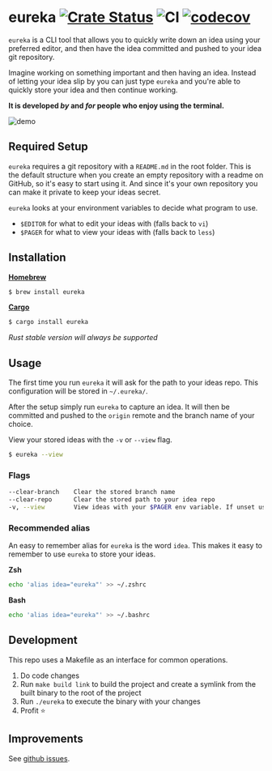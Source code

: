 # eureka [![Crate Status](https://img.shields.io/crates/v/eureka.svg)](https://crates.io/crates/eureka) ![CI](https://github.com/simeg/eureka/workflows/CI/badge.svg) [![codecov](https://codecov.io/gh/simeg/eureka/branch/master/graph/badge.svg)](https://codecov.io/gh/simeg/eureka)
`eureka` is a CLI tool that allows you to quickly write down an idea using your
preferred editor, and then have the idea committed and pushed to your idea
git repository.

Imagine working on something important and then having an idea. Instead of
letting your idea slip by you can just type `eureka` and you're able to quickly
store your idea and then continue working.

**It is developed _by_ and _for_ people who enjoy using the terminal.**

![demo](assets/demo.gif)

## Required Setup
`eureka` requires a git repository with a `README.md` in the root folder. This
is the default structure when you create an empty repository with a readme on
GitHub, so it's easy to start using it. And since it's your own repository you
can make it private to keep your ideas secret.

`eureka` looks at your environment variables to decide what program to use.
* `$EDITOR` for what to edit your ideas with (falls back to `vi`)
* `$PAGER` for what to view your ideas with (falls back to `less`)

## Installation

**[Homebrew](https://brew.sh/)**
```sh
$ brew install eureka
```

**[Cargo](https://doc.rust-lang.org/cargo)**
```sh
$ cargo install eureka
```

_Rust stable version will always be supported_

## Usage
The first time you run `eureka` it will ask for the path to your ideas repo.
This configuration will be stored in `~/.eureka/`.

After the setup simply run `eureka` to capture an idea. It will then be 
committed and pushed to the `origin` remote and the branch name of your choice.

View your stored ideas with the `-v` or `--view` flag.

```sh
$ eureka --view
```

### Flags

```sh
--clear-branch    Clear the stored branch name
--clear-repo      Clear the stored path to your idea repo
-v, --view        View ideas with your $PAGER env variable. If unset use less
```

### Recommended alias
An easy to remember alias for `eureka` is the word `idea`. This makes it easy
to remember to use `eureka` to store your ideas.

**Zsh**
```sh
echo 'alias idea="eureka"' >> ~/.zshrc
```

**Bash**
```sh
echo 'alias idea="eureka"' >> ~/.bashrc
```

## Development

This repo uses a Makefile as an interface for common operations.

1) Do code changes
2) Run `make build link` to build the project and create a symlink from the built binary to the root
   of the project
3) Run `./eureka` to execute the binary with your changes
4) Profit :star:

## Improvements
See [github issues](https://github.com/simeg/eureka/issues).
